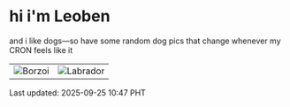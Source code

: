 # hi i'm Leoben

and i like dogs—so have some random dog pics that change whenever my CRON feels like it

|  |  |
|--------|----------|
| ![Borzoi](https://random-dog-vercel.vercel.app/api/random-borzoi?v=1758768473) | ![Labrador](https://random-dog-vercel.vercel.app/api/random-labrador?v=1758768473) |

Last updated: 2025-09-25 10:47 PHT
